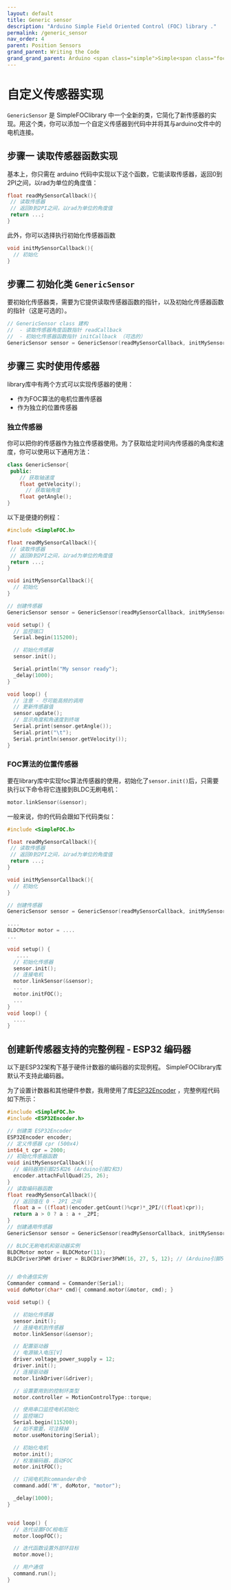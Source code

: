 ```yaml
---
layout: default
title: Generic sensor
description: "Arduino Simple Field Oriented Control (FOC) library ."
permalink: /generic_sensor
nav_order: 4
parent: Position Sensors
grand_parent: Writing the Code
grand_grand_parent: Arduino <span class="simple">Simple<span class="foc">FOC</span>library</span>
---
```



# 自定义传感器实现

`GenericSensor` 是 <span class="simple">Simple<span class="foc">FOC</span>library</span> 中一个全新的类，它简化了新传感器的实现。用这个类，你可以添加一个自定义传感器到代码中并将其与arduino文件中的电机连接。


## 步骤一 读取传感器函数实现
基本上，你只需在 arduino 代码中实现以下这个函数，它能读取传感器，返回0到2PI之间，以rad为单位的角度值：
```cpp
float readMySensorCallback(){
 // 读取传感器
 // 返回0到2PI之间，以rad为单位的角度值
 return ...;
}
```

此外，你可以选择执行初始化传感器函数
```cpp
void initMySensorCallback(){
  // 初始化
}
```

## 步骤二 初始化类 `GenericSensor` 
要初始化传感器类，需要为它提供读取传感器函数的指针，以及初始化传感器函数的指针（这是可选的）。

```cpp
// GenericSensor class 建构
//  - 读取传感器角度函数指针 readCallback 
//  - 初始化传感器函数指针 initCallback （可选的）
GenericSensor sensor = GenericSensor(readMySensorCallback, initMySensorCallback);
```

## 步骤三 实时使用传感器

library库中有两个方式可以实现传感器的使用：
- 作为FOC算法的电机位置传感器
- 作为独立的位置传感器

### 独立传感器
你可以把你的传感器作为独立传感器使用。为了获取给定时间内传感器的角度和速度，你可以使用以下通用方法：
```cpp
class GenericSensor{
 public:
    // 获取轴速度
    float getVelocity();
	  // 获取轴角度
    float getAngle();
}
```

以下是便捷的例程：
```cpp
#include <SimpleFOC.h>

float readMySensorCallback(){
 // 读取传感器
 // 返回0到2PI之间，以rad为单位的角度值
 return ...;
}

void initMySensorCallback(){
  // 初始化
}

// 创建传感器
GenericSensor sensor = GenericSensor(readMySensorCallback, initMySensorCallback);

void setup() {
  // 监控端口
  Serial.begin(115200);

  // 初始化传感器
  sensor.init();

  Serial.println("My sensor ready");
  _delay(1000);
}

void loop() {
  // 注意 - 尽可能高频的调用
  // 更新传感器值
  sensor.update();
  // 显示角度和角速度到终端
  Serial.print(sensor.getAngle());
  Serial.print("\t");
  Serial.println(sensor.getVelocity());
}
```

### FOC算法的位置传感器

要在library库中实现foc算法传感器的使用，初始化了`sensor.init()`后，只需要执行以下命令将它连接到BLDC无刷电机：

```cpp
motor.linkSensor(&sensor);
```

一般来说，你的代码会跟如下代码类似：
```cpp
#include <SimpleFOC.h>

float readMySensorCallback(){
 // 读取传感器
 // 返回0到2PI之间，以rad为单位的角度值
 return ...;
}

void initMySensorCallback(){
  // 初始化
}

// 创建传感器
GenericSensor sensor = GenericSensor(readMySensorCallback, initMySensorCallback);

....
BLDCMotor motor = ....
...

void setup() {
   ....
  // 初始化传感器
  sensor.init();
  // 连接电机
  motor.linkSensor(&sensor);
  ...
  motor.initFOC();
  ...
}
void loop() {
  ....
}
```

## 创建新传感器支持的完整例程 -  ESP32 编码器

以下是ESP32架构下基于硬件计数器的编码器的实现例程。 <span class="simple">Simple<span class="foc">FOC</span>library</span>库默认不支持此编码器。

为了设置计数器和其他硬件参数，我用使用了库[ESP32Encoder](https://github.com/madhephaestus/ESP32Encoder) ，完整例程代码如下所示：

```cpp
#include <SimpleFOC.h>
#include <ESP32Encoder.h>

// 创建类 ESP32Encoder 
ESP32Encoder encoder;
// 定义传感器 cpr (500x4)
int64_t cpr = 2000;
// 初始化传感器函数
void initMySensorCallback(){
  // 编码器用引脚25和26 (Arduino引脚2和3) 
  encoder.attachFullQuad(25, 26);
}
// 读取编码器函数
float readMySensorCallback(){
  // 返回值在 0 - 2PI 之间
  float a = ((float)(encoder.getCount()%cpr)*_2PI/((float)cpr));
  return a > 0 ? a : a + _2PI;
}
// 创建通用传感器
GenericSensor sensor = GenericSensor(readMySensorCallback, initMySensorCallback);

// BLDC无刷电机和驱动器实例
BLDCMotor motor = BLDCMotor(11);
BLDCDriver3PWM driver = BLDCDriver3PWM(16, 27, 5, 12); // (Arduino引脚5、6、10、8)


// 命令通信实例
Commander command = Commander(Serial);
void doMotor(char* cmd){ command.motor(&motor, cmd); }

void setup() {

  // 初始化传感器
  sensor.init();
  // 连接电机到传感器
  motor.linkSensor(&sensor);

  // 配置驱动器
  // 电源输入电压[V]
  driver.voltage_power_supply = 12;
  driver.init();
  // 连接驱动器
  motor.linkDriver(&driver);

  // 设置要用到的控制环类型
  motor.controller = MotionControlType::torque;

  // 使用串口监控电机初始化
  // 监控端口
  Serial.begin(115200);
  // 如不需要，可注释掉
  motor.useMonitoring(Serial);

  // 初始化电机
  motor.init();
  // 校准编码器，启动FOC
  motor.initFOC();

  // 订阅电机到commander命令
  command.add('M', doMotor, "motor");

  _delay(1000);
}


void loop() {
  // 迭代设置FOC相电压
  motor.loopFOC();

  // 迭代函数设置外部环目标
  motor.move();

  // 用户通信
  command.run();
}
```